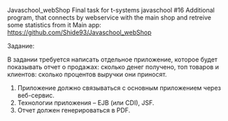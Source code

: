 Javaschool_webShop
Final task for t-systems javaschool #16
Additional program, that connects by webservice with the main shop and retreive some statistics from it
Main app: https://github.com/Shide93/Javaschool_webShop

Задание:

В задании требуется написать отдельное приложение, которое будет показывать отчет о продажах: сколько денег получено, топ товаров и клиентов: сколько процентов выручки они приносят.

1. Приложение должно связываться с основным приложением через веб-сервис.
2. Технологии приложения – EJB (или CDI), JSF.
3. Отчет должен генерироваться в PDF.

